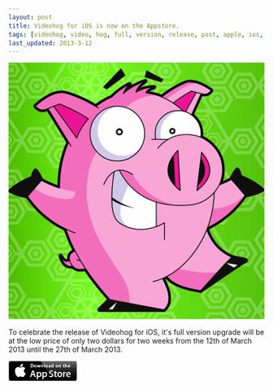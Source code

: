 ```yaml
---
layout: post
title: Videohog for iOS is now on the Appstore.
tags: [videohog, video, hog, full, version, release, post, apple, ios, video, acceleration, accelerator, download, downloader, manager, movie, tv, youtube, vimeo, metacafe, web, browser]
last_updated: 2013-3-12
---
```


[![appstore link](/images/iOS-icon.png)](https://itunes.apple.com/app/videohog/id595566750?mt=8)

To celebrate the release of Videohog for iOS, it's full version upgrade will be at the low price of only two dollars for two weeks from the 12th of March 2013 until the 27th of March 2013.


[![appstore link](/images/Download_on_the_App_Store_Badge_US-UK_135x40.png)](https://itunes.apple.com/app/videohog/id595566750?mt=8)